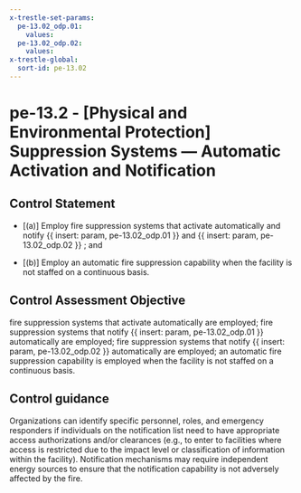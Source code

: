 ```yaml
---
x-trestle-set-params:
  pe-13.02_odp.01:
    values:
  pe-13.02_odp.02:
    values:
x-trestle-global:
  sort-id: pe-13.02
---
```


# pe-13.2 - \[Physical and Environmental Protection\] Suppression Systems — Automatic Activation and Notification

## Control Statement

- \[(a)\] Employ fire suppression systems that activate automatically and notify {{ insert: param, pe-13.02_odp.01 }} and {{ insert: param, pe-13.02_odp.02 }} ; and

- \[(b)\] Employ an automatic fire suppression capability when the facility is not staffed on a continuous basis.

## Control Assessment Objective

fire suppression systems that activate automatically are employed;
fire suppression systems that notify {{ insert: param, pe-13.02_odp.01 }} automatically are employed;
fire suppression systems that notify {{ insert: param, pe-13.02_odp.02 }} automatically are employed;
an automatic fire suppression capability is employed when the facility is not staffed on a continuous basis.

## Control guidance

Organizations can identify specific personnel, roles, and emergency responders if individuals on the notification list need to have appropriate access authorizations and/or clearances (e.g., to enter to facilities where access is restricted due to the impact level or classification of information within the facility). Notification mechanisms may require independent energy sources to ensure that the notification capability is not adversely affected by the fire.
